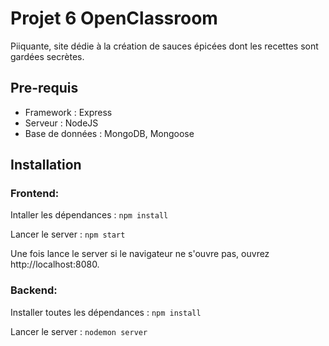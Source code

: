 # Projet 6 OpenClassroom

Piiquante, site dédie à la création de sauces épicées dont les recettes sont gardées
secrètes.


## Pre-requis

- Framework : Express 
- Serveur : NodeJS 
- Base de données : MongoDB, Mongoose 


## Installation

### Frontend:

Intaller les dépendances : ``npm install`` 

Lancer le server : ``npm start`` 

Une fois lance le server si le navigateur ne s'ouvre pas, ouvrez http://localhost:8080.

### Backend: 

Installer toutes les dépendances : ``npm install`` 
 
Lancer le server : ``nodemon server``






